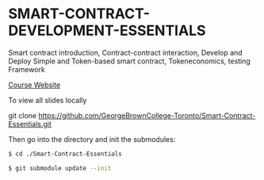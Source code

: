 # SMART-CONTRACT-DEVELOPMENT-ESSENTIALS
Smart contract introduction, Contract-contract interaction, Develop and Deploy Simple and Token-based smart contract, Tokeneconomics, testing Framework 

[Course Website](https://georgebrowncollege-toronto.github.io/Smart-Contract-Essentials/)

To view all slides locally

git clone https://github.com/GeorgeBrownCollege-Toronto/Smart-Contract-Essentials.git

Then go into the directory and init the submodules:

```bash
$ cd ./Smart-Contract-Essentials
```

```bash
$ git submodule update --init
```